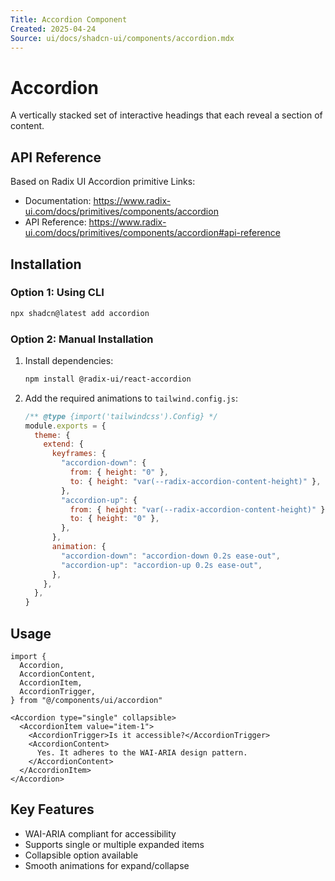 ```yaml
---
Title: Accordion Component
Created: 2025-04-24
Source: ui/docs/shadcn-ui/components/accordion.mdx
---
```


# Accordion

A vertically stacked set of interactive headings that each reveal a section of content.

## API Reference

Based on Radix UI Accordion primitive
Links: 
- Documentation: https://www.radix-ui.com/docs/primitives/components/accordion
- API Reference: https://www.radix-ui.com/docs/primitives/components/accordion#api-reference

## Installation

### Option 1: Using CLI

```bash
npx shadcn@latest add accordion
```

### Option 2: Manual Installation

1. Install dependencies:
   ```bash
   npm install @radix-ui/react-accordion
   ```

2. Add the required animations to `tailwind.config.js`:
   ```js
   /** @type {import('tailwindcss').Config} */
   module.exports = {
     theme: {
       extend: {
         keyframes: {
           "accordion-down": {
             from: { height: "0" },
             to: { height: "var(--radix-accordion-content-height)" },
           },
           "accordion-up": {
             from: { height: "var(--radix-accordion-content-height)" },
             to: { height: "0" },
           },
         },
         animation: {
           "accordion-down": "accordion-down 0.2s ease-out",
           "accordion-up": "accordion-up 0.2s ease-out",
         },
       },
     },
   }
   ```

## Usage

```tsx
import {
  Accordion,
  AccordionContent,
  AccordionItem,
  AccordionTrigger,
} from "@/components/ui/accordion"

<Accordion type="single" collapsible>
  <AccordionItem value="item-1">
    <AccordionTrigger>Is it accessible?</AccordionTrigger>
    <AccordionContent>
      Yes. It adheres to the WAI-ARIA design pattern.
    </AccordionContent>
  </AccordionItem>
</Accordion>
```

## Key Features

- WAI-ARIA compliant for accessibility
- Supports single or multiple expanded items
- Collapsible option available
- Smooth animations for expand/collapse